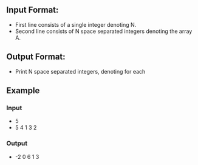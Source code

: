 ## Input Format:
- First line consists of a single integer denoting N.
- Second line consists of N space separated integers denoting the array A.

## Output Format:
- Print N space separated integers, denoting  for each 

## Example
### Input
- 5
- 5 4 1 3 2
### Output
- -2 0 6 1 3
